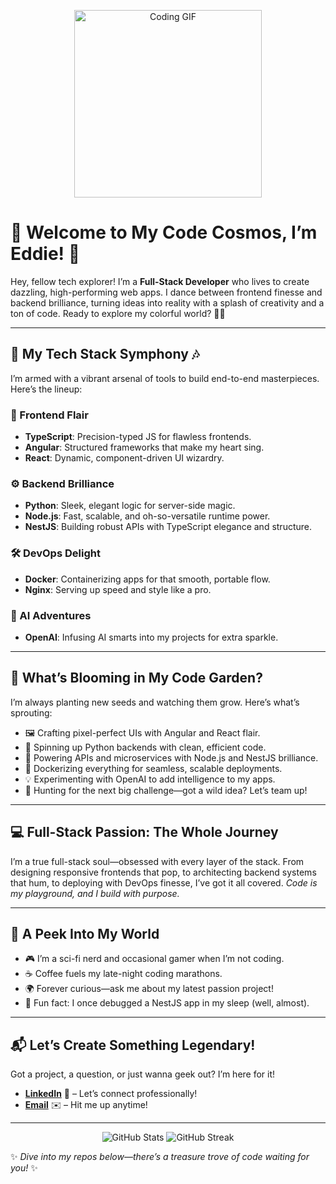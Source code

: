 <p align="center">
  <img src="https://media.giphy.com/media/3o7TKz9bDaADogXgFq/giphy.gif" width="300" alt="Coding GIF">
</p>

# 🌟 Welcome to My Code Cosmos, I’m Eddie! 🌟

Hey, fellow tech explorer! I’m a **Full-Stack Developer** who lives to create dazzling, high-performing web apps. I dance between frontend finesse and backend brilliance, turning ideas into reality with a splash of creativity and a ton of code. Ready to explore my colorful world? 🎨✨

---

## 🌈 My Tech Stack Symphony 🎶
I’m armed with a vibrant arsenal of tools to build end-to-end masterpieces. Here’s the lineup:

### 🎨 Frontend Flair
- **TypeScript**: Precision-typed JS for flawless frontends.  
- **Angular**: Structured frameworks that make my heart sing.  
- **React**: Dynamic, component-driven UI wizardry.  

### ⚙️ Backend Brilliance
- **Python**: Sleek, elegant logic for server-side magic.  
- **Node.js**: Fast, scalable, and oh-so-versatile runtime power.  
- **NestJS**: Building robust APIs with TypeScript elegance and structure.  

### 🛠️ DevOps Delight
- **Docker**: Containerizing apps for that smooth, portable flow.  
- **Nginx**: Serving up speed and style like a pro.  

### 🤖 AI Adventures
- **OpenAI**: Infusing AI smarts into my projects for extra sparkle.  

---

## 🌻 What’s Blooming in My Code Garden?
I’m always planting new seeds and watching them grow. Here’s what’s sprouting:
- 🖼️ Crafting pixel-perfect UIs with Angular and React flair.  
- 🐍 Spinning up Python backends with clean, efficient code.  
- 🚀 Powering APIs and microservices with Node.js and NestJS brilliance.  
- 🐳 Dockerizing everything for seamless, scalable deployments.  
- 💡 Experimenting with OpenAI to add intelligence to my apps.  
- 🌟 Hunting for the next big challenge—got a wild idea? Let’s team up!  

---

## 💻 Full-Stack Passion: The Whole Journey
I’m a true full-stack soul—obsessed with every layer of the stack. From designing responsive frontends that pop, to architecting backend systems that hum, to deploying with DevOps finesse, I’ve got it all covered. *Code is my playground, and I build with purpose.*  

---

## 🌟 A Peek Into My World
- 🎮 I’m a sci-fi nerd and occasional gamer when I’m not coding.  
- ☕ Coffee fuels my late-night coding marathons.  
- 🌍 Forever curious—ask me about my latest passion project!  
- 🔧 Fun fact: I once debugged a NestJS app in my sleep (well, almost).  

---

## 📬 Let’s Create Something Legendary!
Got a project, a question, or just wanna geek out? I’m here for it!  
- **[LinkedIn](https://www.linkedin.com/in/qu%E1%BB%91c-th%E1%BB%A5y-%C4%91inh-819339197/)** 💼 – Let’s connect professionally!  
- **[Email](mailto:qthuy.0081@gmail.com)** ✉️ – Hit me up anytime!  


---

<p align="center">
  <img src="https://github-readme-stats.vercel.app/api?username=yourusername&show_icons=true&theme=radical" alt="GitHub Stats">
  <img src="https://github-readme-streak-stats.herokuapp.com/?user=yourusername&theme=radical" alt="GitHub Streak">
</p>

✨ *Dive into my repos below—there’s a treasure trove of code waiting for you!* ✨
